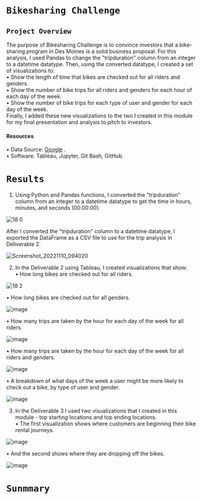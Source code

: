 # `Bikesharing Challenge`


 ## `Project Overview ` <br/>
The purpose of Bikesharing Challenge is  to convince investors that a bike-sharing program in Des Moines is a solid business proposal.
For this analysis, I used Pandas to change the "tripduration" column from an integer to a datetime datatype. Then, using the converted datatype, I created a set of visualizations to: <br/>
•	Show the length of time that bikes are checked out for all riders and genders. <br/>
•	Show the number of bike trips for all riders and genders for each hour of each day of the week. <br/>
•	Show the number of bike trips for each type of user and gender for each day of the week. <br/>
Finally, I added these new visualizations to the two I created in this module for my final presentation and analysis to pitch to investors. <br/>
#### Resources <br/>
•	Data Source: [Google]( Google) . <br/> 
•	Software: Tableau, Jupyter, Git Bash, GitHub. <br/>

# `Results`


1.	Using Python and Pandas functions, I converted the "tripduration" column from an integer to a datetime datatype to get the time in hours, minutes, and seconds (00:00:00). 


![18 0](https://user-images.githubusercontent.com/110998103/201121344-d6b34af1-ba29-481c-9691-bf4df62ec41c.png)

After I converted the "tripduration" column to a datetime datatype, I exported the DataFrame as a CSV file to use for the trip analysis in Deliverable 2.

![Screenshot_20221110_094020](https://user-images.githubusercontent.com/110998103/201121604-503c6772-b0be-41db-96fd-417ca12ff4e8.png)


2.	In the Deliverable 2 using Tableau, I  created visualizations that show: <br/>
•	How long bikes are checked out for all riders.

![18 2](https://user-images.githubusercontent.com/110998103/201143869-0772f914-b1a6-4845-91e7-ad49c7026ca3.png)


•	How long bikes are checked out for all genders.


![image](https://user-images.githubusercontent.com/110998103/201144129-d60cda83-0722-4803-bbfc-b630a0af589c.png)



•	How many trips are taken by the hour for each day of the week for all riders.


![image](https://user-images.githubusercontent.com/110998103/201371945-08bf137e-c1a0-4b2b-a13a-2d783f29c6e0.png)


• How many trips are taken by the hour for each day of the week for all riders and genders. <br/>


![image](https://user-images.githubusercontent.com/110998103/201374714-d8e69d5a-b4a2-4c0b-b51e-0143cff841fd.png)


•	A breakdown of what days of the week a user might be more likely to check out a bike, by type of user and gender. <br/>


![image](https://user-images.githubusercontent.com/110998103/201375513-1a1e8934-7c4f-410e-9f3e-68e5deb6dd3f.png)


3. In the Deliverable 3  I used two visualizations that I created in this module  -  top starting locations and  top ending locations. <br/>
• The first visualization shows where customers are beginning their bike rental journeys. 

![image](https://user-images.githubusercontent.com/110998103/201393675-d83044c7-3e84-4cdb-8a4e-2883e7174063.png)



• And the second shows where they are dropping off the bikes.

![image](https://user-images.githubusercontent.com/110998103/201393763-ef8c213f-32ff-419b-a7d9-7f7cdb5b9ee2.png)


# `Sunmmary ` <br/>







